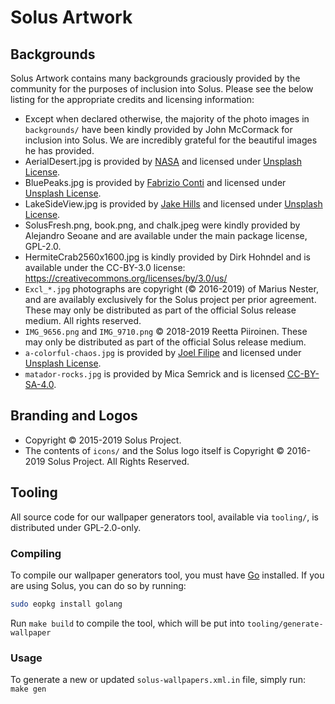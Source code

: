 # Solus Artwork

## Backgrounds

Solus Artwork contains many backgrounds graciously provided by the community for the purposes of inclusion into Solus. Please see the below listing for the appropriate credits and licensing information:

- Except when declared otherwise, the majority of the photo images in `backgrounds/` have been kindly provided by John McCormack for inclusion into Solus. We are incredibly grateful for the beautiful images he has provided.
- AerialDesert.jpg is provided by [NASA](https://unsplash.com/photos/whDrFMucHkc) and licensed under [Unsplash License](https://unsplash.com/license).
- BluePeaks.jpg is provided by [Fabrizio Conti](https://unsplash.com/photos/k6GpdsPJSZw) and licensed under [Unsplash License](https://unsplash.com/license).
- LakeSideView.jpg is provided by [Jake Hills](https://unsplash.com/photos/mI02K_LxlfU) and licensed under [Unsplash License](https://unsplash.com/license).
- SolusFresh.png, book.png, and chalk.jpeg were kindly provided by Alejandro Seoane and are available under the main package license, GPL-2.0.
- HermiteCrab2560x1600.jpg is kindly provided by Dirk Hohndel and is available under the CC-BY-3.0 license: https://creativecommons.org/licenses/by/3.0/us/
- `Excl_*.jpg` photographs are copyright (© 2016-2019) of Marius Nester, and are availably exclusively for the Solus project per prior agreement. These may only be distributed as part of the official Solus release medium. All rights reserved.
- `IMG_9656.png` and `IMG_9710.png` © 2018-2019 Reetta Piiroinen. These may only be distributed as part of the official Solus release medium.
- `a-colorful-chaos.jpg` is provided by [Joel Filipe](https://unsplash.com/photos/k8apfKm-Md4) and licensed under [Unsplash License](https://unsplash.com/license).
- `matador-rocks.jpg` is provided by Mica Semrick and is licensed [CC-BY-SA-4.0](https://creativecommons.org/licenses/by-sa/4.0/).

## Branding and Logos 

- Copyright © 2015-2019 Solus Project.
- The contents of `icons/` and the Solus logo itself is Copyright © 2016-2019 Solus Project. All Rights Reserved.

## Tooling

All source code for our wallpaper generators tool, available via `tooling/`, is distributed under GPL-2.0-only.

### Compiling

To compile our wallpaper generators tool, you must have [Go](https://golang.org) installed. If you are using Solus, you can do so by running:

``` bash
sudo eopkg install golang
```

Run `make build` to compile the tool, which will be put into `tooling/generate-wallpaper`

### Usage

To generate a new or updated `solus-wallpapers.xml.in` file, simply run: `make gen`
